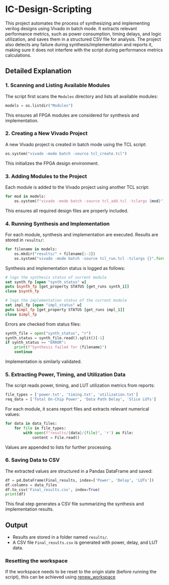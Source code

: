 # IC-Design-Scripting
This project automates the process of synthesizing and implementing verilog designs using Vivado in batch mode. It extracts relevant performance metrics, such as power consumption, timing delays, and logic utilization, and saves them in a structured CSV file for analysis. The project also detects any failure during synthesis/implementation and reports it, making sure it does not interfere with the script during performance metrics calculations.

## Detailed Explanation

### 1. Scanning and Listing Available Modules
The script first scans the `Modules` directory and lists all available modules:
```python
models = os.listdir("Modules")
```
This ensures all FPGA modules are considered for synthesis and implementation.

### 2. Creating a New Vivado Project
A new Vivado project is created in batch mode using the TCL script:
```python
os.system("vivado -mode batch -source tcl_create.tcl")
```
This initializes the FPGA design environment.

### 3. Adding Modules to the Project
Each module is added to the Vivado project using another TCL script:
```python
for mod in models:
    os.system(f"vivado -mode batch -source tcl_add.tcl -tclargs {mod}")
```
This ensures all required design files are properly included.

### 4. Running Synthesis and Implementation
For each module, synthesis and implementation are executed. Results are stored in `results/`:
```python
for filename in models:
    os.mkdir("results/" + filename[:-2])
    os.system("vivado -mode batch -source tcl_run.tcl -tclargs {}".format(filename))
```

Synthesis and implementation status is logged as follows:
```tcl
# logs the synthesis status of current module
set synth_fp [open "synth_status" w]
puts $synth_fp [get_property STATUS [get_runs synth_1]]
close $synth_fp

# logs the implementation status of the current module
set impl_fp [open "impl_status" w]
puts $impl_fp [get_property STATUS [get_runs impl_1]]
close $impl_fp
```

Errors are checked from status files:
```python
synth_file = open("synth_status", "r")
synth_status = synth_file.read().split()[-1]
if synth_status == "ERROR":
    print(f"Synthesis failed for {filename}")
    continue
```
Implementation is similarly validated.

### 5. Extracting Power, Timing, and Utilization Data
The script reads power, timing, and LUT utilization metrics from reports:
```python
file_types = ['power.txt', 'timing.txt', 'utilization.txt']
req_data = ['Total On-Chip Power', 'Data Path Delay', 'Slice LUTs']
```
For each module, it scans report files and extracts relevant numerical values:
```python
for data in data_files:
    for file in file_types:
        with open(f"results/{data}/{file}", 'r') as File:
            content = File.read()
```
Values are appended to lists for further processing.

### 6. Saving Data to CSV
The extracted values are structured in a Pandas DataFrame and saved:
```python
df = pd.DataFrame(Final_results, index=['Power', 'Delay', 'LUTs'])
df.columns = data_files
df.to_csv('Final_results.csv', index=True)
print(df)
```
This final step generates a CSV file summarizing the synthesis and implementation results.

## Output
- Results are stored in a folder named `results/`.
- A CSV file `Final_results.csv` is generated with power, delay, and LUT data.

### Resetting the workspace
If the workspace needs to be reset to the origin state (before running the script), this can be achieved using [renew_workspace](renew_workspace.ipynb)

